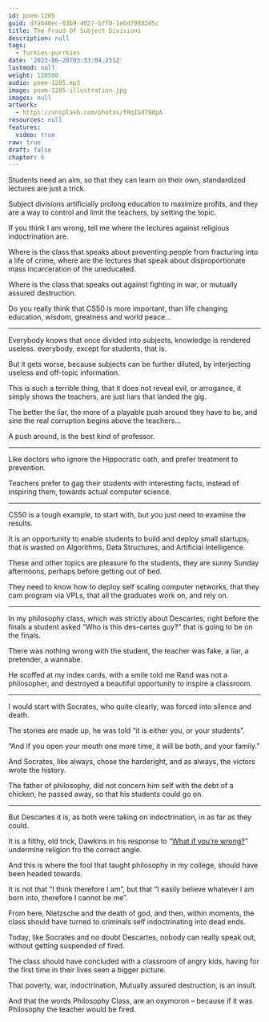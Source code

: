 ```yaml
---
id: poem-1205
guid: d7a640ec-83b9-4027-b7f0-1e6d79882d5c
title: The Fraud Of Subject Divisions
description: null
tags:
  - furkies-purrkies
date: '2023-06-20T03:33:04.251Z'
lastmod: null
weight: 120500
audio: poem-1205.mp3
image: poem-1205-illustration.jpg
images: null
artwork:
  - https://unsplash.com/photos/fRqIGd79dpA
resources: null
features:
  video: true
raw: true
draft: false
chapter: 6
---
```


Students need an aim, so that they can learn on their own,
standardized lectures are just a trick.

Subject divisions artificially prolong education to maximize profits,
and they are a way to control and limit the teachers, by setting the topic.

If you think I am wrong,
tell me where the lectures against religious indoctrination are.

Where is the class that speaks about preventing people from fracturing into a life of crime,
where are the lectures that speak about disproportionate mass incarceration of the uneducated.

Where is the class that speaks out against fighting in war,
or mutually assured destruction.

Do you really think that CS50 is more important,
than life changing education, wisdom, greatness and world peace...

---

Everybody knows that once divided into subjects, knowledge is rendered useless.
everybody, except for students, that is.

But it gets worse, because subjects can be further diluted,
by interjecting useless and off-topic information.

This is such a terrible thing, that it does not reveal evil, or arrogance,
it simply shows the teachers, are just liars that landed the gig.

The better the liar, the more of a playable push around they have to be,
and sine the real corruption begins above the teachers…

A push around,
is the best kind of professor.

---

Like doctors who ignore the Hippocratic oath,
and prefer treatment to prevention.

Teachers prefer to gag their students with interesting facts,
instead of inspiring them, towards actual computer science.

---

CS50 is a tough example, to start with,
but you just need to examine the results.

It is an opportunity to enable students to build and deploy small startups,
that is wasted on Algorithms, Data Structures, and Artificial Intelligence.

These and other topics are pleasure fo the students,
they are sunny Sunday afternoons, perhaps before getting out of bed.

They need to know how to deploy self scaling computer networks,
that they cam program via VPLs, that all the graduates work on, and rely on.

---

In my philosophy class, which was strictly about Descartes,
right before the finals a student asked “Who is this des-cartes guy?” that is going to be on the finals.

There was nothing wrong with the student,
the teacher was fake, a liar, a pretender, a wannabe.

He scoffed at my index cards, with a smile told me Rand was not a philosopher,
and destroyed a beautiful opportunity to inspire a classroom.

---

I would start with Socrates, who quite clearly,
was forced into silence and death.

The stories are made up,
he was told “it is either you, or your students”.

“And if you open your mouth one more time, it will be both,
and your family.”

And Socrates, like always, chose the harderight,
and as always, the victors wrote the history.

The father of philosophy, did not concern him self with the debt of a chicken,
he passed away, so that his students could go on.

---

But Descartes it is, as both were taking on indoctrination,
in as far as they could.

It is a filthy, old trick,
Dawkins in his response to “[What if you’re wrong?][1]” undermine religion fro the correct angle.

And this is where the fool that taught philosophy in my college,
should have been headed towards.

It is not that “I think therefore I am”,
but that “I easily believe whatever I am born into, therefore I cannot be me”.

From here, Nietzsche and the death of god, and then, within moments,
the class should have turned to criminals self indoctrinating into dead ends.

Today, like Socrates and no doubt Descartes,
nobody can really speak out, without getting suspended of fired.

The class should have concluded with a classroom of angry kids,
having for the first time in their lives seen a bigger picture.

That poverty, war, indoctrination, Mutually assured destruction,
is an insult.

And that the words Philosophy Class,
are an oxymoron – because if it was Philosophy the teacher would be fired.

[1]: https://www.youtube.com/watch?v=zPsmYWbY-VA

